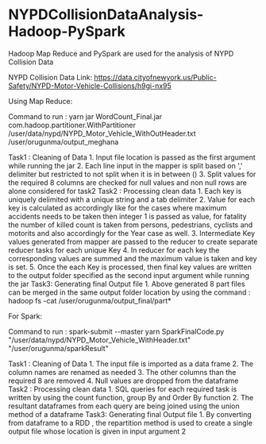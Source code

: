 # NYPDCollisionDataAnalysis-Hadoop-PySpark
Hadoop Map Reduce and PySpark are used for the analysis of NYPD Collision Data

NYPD Collision Data Link: https://data.cityofnewyork.us/Public-Safety/NYPD-Motor-Vehicle-Collisions/h9gi-nx95

Using Map Reduce:

Command to run : yarn jar WordCount_Final.jar com.hadoop.partitioner.WithPartitioner /user/data/nypd/NYPD_Motor_Vehicle_WithOutHeader.txt /user/orugunma/output_meghana

Task1 : Cleaning of Data
	1. Input file location is passed as the first argument while running the jar
	2. Each line input in the mapper is split based on ',' delimiter but restricted to not split when it is in between ()
	3. Split values for the required 8 columns are checked for null values and non null rows are alone considered for task2
Task2 : Processing clean data
	1. Each key is uniquely delimited with a unique string and a tab delimiter
	2. Value for each key is calculated as accordingly like for the cases where maximum accidents needs to be taken then integer 1 is passed as value, for fatality the number of killed count is taken from persons, pedestrians, cyclists and motorits and also accordingly for the Year case as well.
	3. Intermediate Key values generated from mapper are passed to the reducer to create separate reducer tasks for each unique Key
	4. In reducer for each key the corresponding values are summed and the maximum value is taken and key is set.
	5. Once the each Key is processed, then final key values are written to the output folder specified as the second input argument while running the jar
Task3: Generating final Output file
	1. Above generated 8 part files can be merged in the same output folder location by using the command : hadoop fs -cat /user/orugunma/output_final/part*

For Spark:

Command to run :  spark-submit --master yarn SparkFinalCode.py "/user/data/nypd/NYPD_Motor_Vehicle_WithHeader.txt" "/user/orugunma/sparkResult"

Task1 : Cleaning of Data
	1. The input file is imported as a data frame 
	2. The column names are renamed as needed
	3. The other columns than the required 8 are removed
	4. Null values are dropped from the dataframe
Task2 : Processing clean data
	1. SQL queries for each required task is written by using the count function, group By and Order By function
	2. The resultant dataframes from each query are being joined using the union method of a dataframe
Task3: Generating final Output file
	1. By converting from dataframe to a RDD , the repartition method is used to create a single output file whose location is given in input argument 2
